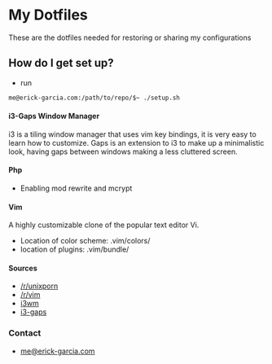 # My Dotfiles #

These are the dotfiles needed for restoring or sharing my configurations

## How do I get set up? ##

* run

```sh
me@erick-garcia.com:/path/to/repo/$~ ./setup.sh
```

#### i3-Gaps Window Manager ####
i3 is a tiling window manager that uses vim key bindings, it is very easy to learn how to customize. Gaps is an extension to i3 to make up a minimalistic look, having gaps between windows making a less cluttered screen.

#### Php ####

* Enabling mod rewrite and mcrypt

#### Vim ####

A highly customizable clone of the popular text editor Vi.

* Location of color scheme: .vim/colors/
* location of plugins: .vim/bundle/

#### Sources ####

* [/r/unixporn](https://www.reddit.com/r/unixporn)
* [/r/vim](https://www.reddit.com/r/vim)
* [i3wm](https://i3wm.org/)
* [i3-gaps](https://github.com/Airblader/i3)

### Contact ###

* me@erick-garcia.com
